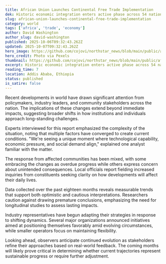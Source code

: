 ```yaml
---
title: African Union Launches Continental Free Trade Implementation
dek: Historic economic integration enters active phase across 54 nations
slug: african-union-launches-continental-free-trade-implementation
category: world
tags: ['africa', 'trade', 'economy']
author: David Washington
author_slug: david-washington
published: 2025-10-06T09:32:43.262Z
updated: 2025-10-07T09:32:43.262Z
hero_image: https://github.com/cojovi/northstar_news/blob/main/public/african-union-launches-continental-free.png?raw=true
hero_credit: Photo via Pexels
thumbnail: https://github.com/cojovi/northstar_news/blob/main/public/african-union-launches-continental-free.png?raw=true
excerpt: Historic economic integration enters active phase across 54 nations
reading_time: 7
location: Addis Ababa, Ethiopia
status: published
is_satire: false
---
```


Recent developments in world have drawn significant attention from policymakers, industry leaders, and community stakeholders across the nation. The implications of these changes extend beyond immediate impacts, suggesting broader shifts in how institutions and individuals approach long-standing challenges.

Experts interviewed for this report emphasized the complexity of the situation, noting that multiple factors have converged to create current conditions. "We're seeing a unique moment where technological capability, economic pressure, and social demand align," explained one analyst familiar with the matter.

The response from affected communities has been mixed, with some embracing the changes as overdue progress while others express concern about unintended consequences. Local officials report fielding increased inquiries from constituents seeking clarity on how developments will affect their daily lives.

Data collected over the past eighteen months reveals measurable trends that support both optimistic and cautious interpretations. Researchers caution against drawing premature conclusions, emphasizing the need for longitudinal studies to assess lasting impacts.

Industry representatives have begun adapting their strategies in response to shifting dynamics. Several major organizations announced initiatives aimed at positioning themselves favorably amid evolving circumstances, while smaller operators focus on maintaining flexibility.

Looking ahead, observers anticipate continued evolution as stakeholders refine their approaches based on real-world feedback. The coming months will likely prove critical in determining whether current trajectories represent sustainable progress or require further adjustment.